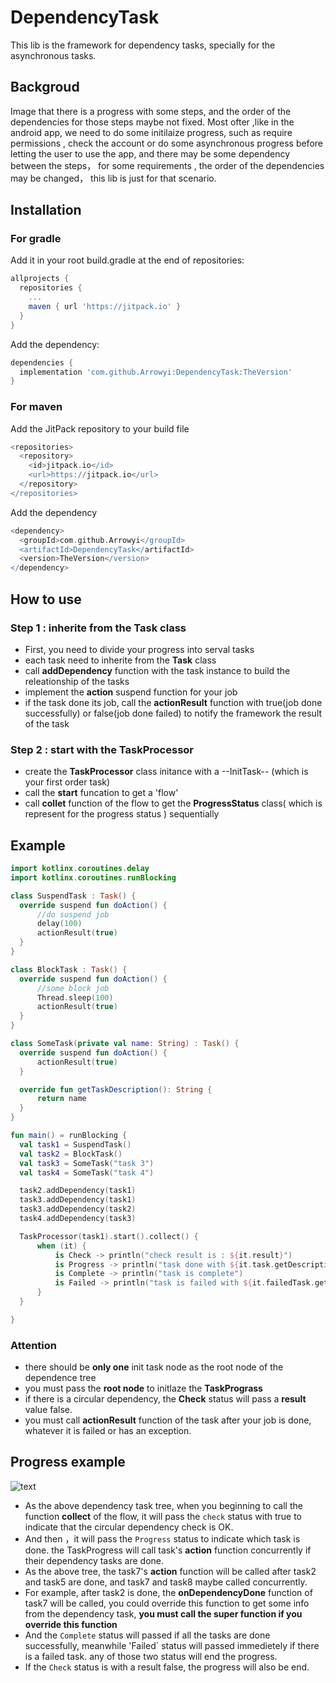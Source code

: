 # DependencyTask
This lib is the framework for dependency tasks, specially for the asynchronous tasks.
## Backgroud
Image that there is a progress with some steps, and the order of the dependencies for those steps maybe not fixed. Most ofter ,like in the android app, we need to do some initilaize progress, such as require permissions , check the account or do some asynchronous progress before letting the user to use the app, and there may be some dependency between the steps， for some requirements , the order of the dependencies may be changed，
this lib is just for that scenario.

## Installation
### For gradle 
Add it in your root build.gradle at the end of repositories:
```gradle
allprojects {
  repositories {
    ...
    maven { url 'https://jitpack.io' }
  }
}
```
Add the dependency:
```gradle
dependencies {
  implementation 'com.github.Arrowyi:DependencyTask:TheVersion'
}
```

### For maven
Add the JitPack repository to your build file
```gradle
<repositories>
  <repository>
    <id>jitpack.io</id>
    <url>https://jitpack.io</url>
  </repository>
</repositories>
```
Add the dependency
```gradle
<dependency>
  <groupId>com.github.Arrowyi</groupId>
  <artifactId>DependencyTask</artifactId>
  <version>TheVersion</version>
</dependency>
```
## How to use
### Step 1 : inherite from the Task class
- First, you need to divide your progress into serval tasks
- each task need to inherite from the **Task** class
- call **addDependency** function with the task instance to build the releationship of the tasks
- implement the **action** suspend function for your job
- if the task done its job, call the **actionResult** function with true(job done successfully) or false(job done failed) to notify the framework the result of the task

### Step 2 : start with the TaskProcessor
- create the **TaskProcessor** class initance with a --InitTask-- (which is your first order task)
- call the **start** funcation to get a 'flow<ProgressStatus>'
- call **collet** function of the flow to get the **ProgressStatus** class( which is represent for the progress status ) sequentially
  
## Example

  ```kotlin
  import kotlinx.coroutines.delay
import kotlinx.coroutines.runBlocking

class SuspendTask : Task() {
    override suspend fun doAction() {
        //do suspend job
        delay(100)
        actionResult(true)
    }
}

class BlockTask : Task() {
    override suspend fun doAction() {
        //some block job
        Thread.sleep(100)
        actionResult(true)
    }
}

class SomeTask(private val name: String) : Task() {
    override suspend fun doAction() {
        actionResult(true)
    }

    override fun getTaskDescription(): String {
        return name
    }
}

fun main() = runBlocking {
    val task1 = SuspendTask()
    val task2 = BlockTask()
    val task3 = SomeTask("task 3")
    val task4 = SomeTask("task 4")

    task2.addDependency(task1)
    task3.addDependency(task1)
    task3.addDependency(task2)
    task4.addDependency(task3)

    TaskProcessor(task1).start().collect() {
        when (it) {
            is Check -> println("check result is : ${it.result}")
            is Progress -> println("task done with ${it.task.getDescription()}")
            is Complete -> println("task is complete")
            is Failed -> println("task is failed with ${it.failedTask.getDescription()}")
        }
    }

}

  ```
  
  ### Attention 
  - there should be **only one** init task node as the root node of the dependence tree
  - you must pass the **root node** to initlaze the **TaskPrograss**
  - if there is a circular dependency, the **Check** status will pass a **result** value false.
  - you must call **actionResult** function of the task after your job is done, whatever it is failed or has an exception.

  ## Progress example
  
  ![text](http://assets.processon.com/chart_image/627502611e08532771695e9f.png)
  
  - As the above dependency task tree, when you beginning to call the function **collect** of the flow, it will pass the `check` status with true to indicate that the circular dependency check is OK.
  - And then ，it will pass the `Progress` status to indicate which task is done. the TaskProgress will call task's **action** function concurrently if their dependency tasks are done. 
  - As the above tree, the task7's **action** function will be called after task2 and task5 are done, and task7 and task8 maybe called concurrently.
  - For example, after task2 is done, the **onDependencyDone** function of task7 will be called, you could override this function to get some info from the dependency task, __you must call the super function if you override this function__
  - And the `Complete` status will passed if all the tasks are done successfully, meanwhile 'Failed` status will passed immedietely if there is a failed task. any of those two status will end the progress.
  - If the `Check` status is with a result false, the progress will also be end.
  
